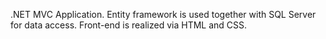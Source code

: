.NET MVC Application. Entity framework is used together with SQL Server for data access. Front-end is realized via HTML and CSS.
